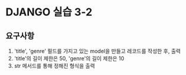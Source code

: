 # DJANGO 실습 3-2

## 요구사항
  1. 'title', 'genre' 필드를 가지고 있는 model을 만들고 레코드를 작성한 후, 출력
  2. 'title'의 길이 제한은 50, 'genre'의 길이 제한은 10
  3. str 메서드를 통해 정해진 형식을 출력
